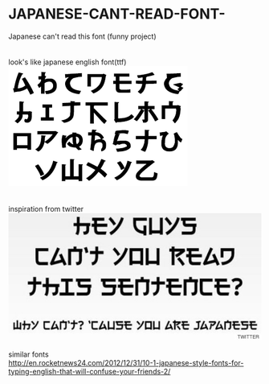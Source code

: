 # JAPANESE-CANT-READ-FONT-
Japanese can't read this font (funny project)<br>
<br>
<br>
look's like japanese english font(ttf)<br>
![alt tag](https://raw.githubusercontent.com/flashscope/JAPANESE-CANT-READ-FONT/master/sample/sample_v2.png)
<br>
<br>
<br>
inspiration from twitter<br>
![alt tag](https://raw.githubusercontent.com/flashscope/JAPANESE-CANT-READ-FONT/master/sample/from_twitter.jpg)
<br>
<br>
similar fonts<br>
http://en.rocketnews24.com/2012/12/31/10-1-japanese-style-fonts-for-typing-english-that-will-confuse-your-friends-2/
<br>
